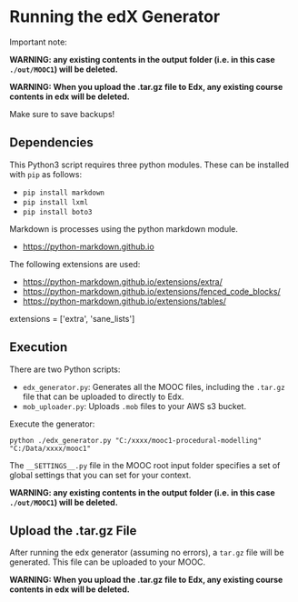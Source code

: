 # Running the edX Generator

Important note:

**WARNING: any existing contents in the output folder (i.e. in this case `./out/MOOC1`) will be deleted.**

**WARNING: When you upload the .tar.gz file to Edx, any existing course contents in edx will be deleted.**

Make sure to save backups!

## Dependencies

This Python3 script requires three python modules. These can be installed with `pip` as follows:

* `pip install markdown`
* `pip install lxml`
* `pip install boto3`

Markdown is processes using the python markdown module.
- https://python-markdown.github.io

The following extensions are used:
- https://python-markdown.github.io/extensions/extra/
- https://python-markdown.github.io/extensions/fenced_code_blocks/
- https://python-markdown.github.io/extensions/tables/

extensions = ['extra', 'sane_lists']

## Execution

There are two Python scripts:
* `edx_generator.py`: Generates all the MOOC files, including the `.tar.gz` file that can be uploaded to directly to Edx.
* `mob_uploader.py`: Uploads `.mob` files to your AWS s3 bucket.

Execute the generator:
```
python ./edx_generator.py "C:/xxxx/mooc1-procedural-modelling" "C:/Data/xxxx/mooc1"
```

The `__SETTINGS__.py` file in the MOOC root input folder specifies a set of global settings that you can set for your context. 

**WARNING: any existing contents in the output folder (i.e. in this case `./out/MOOC1`) will be deleted.**

## Upload the .tar.gz File

After running the edx generator (assuming no errors), a `tar.gz` file will be generated. This file can be uploaded to your MOOC.

**WARNING: When you upload the .tar.gz file to Edx, any existing course contents in edx will be deleted.**
